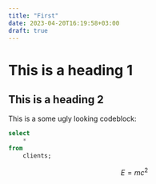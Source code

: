 ```yaml
---
title: "First"
date: 2023-04-20T16:19:58+03:00
draft: true
---
```


# This is a heading 1

## This is a heading 2

This is a some ugly looking codeblock:

```sql
select
    *
from
    clients;
```

$$
E = mc^2
$$
